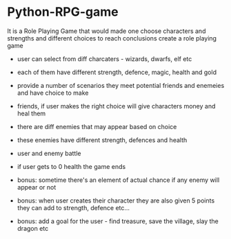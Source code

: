 # Python-RPG-game
It is a Role Playing Game that would made one choose characters and strengths and different choices to reach conclusions
create a role playing game

- user can select from diff charcaters - wizards, dwarfs, elf etc
- each of them have different strength, defence, magic, health and gold
- provide a number of scenarios they meet potential friends and enemeies and have choice to make
- friends, if user makes the right choice will give characters money and heal them
- there are diff enemies that may appear based on choice
- these enemies have different strength, defences and health
- user and enemy battle
- if user gets to 0 health the game ends

- bonus: sometime there's an element of actual chance if any  enemy will appear or not
- bonus: when user  creates their character they are also given 5 points they can add to strength, defence etc...
- bonus: add a goal for the user - find treasure, save the village, slay the dragon etc
